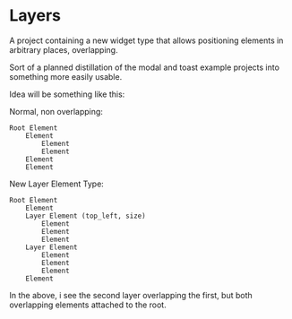 # Layers

A project containing a new widget type that allows positioning elements in arbitrary places, overlapping.

Sort of a planned distillation of the modal and toast example projects into something more easily usable.

Idea will be something like this:

Normal, non overlapping:

    Root Element
        Element
            Element
            Element
        Element
        Element

New Layer Element Type:

    Root Element
        Element
        Layer Element (top_left, size)
            Element
            Element
            Element
        Layer Element
            Element
            Element
            Element
        Element

In the above, i see the second layer overlapping the first, but both overlapping elements attached to the root.